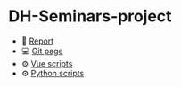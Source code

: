 # DH-Seminars-project
- :book: [Report](https://github.com/FrancescoDiCursi/DH-Seminars-project/blob/main/report/DH_Seminars_Project.pdf)
- :computer: [Git page](https://francescodicursi.github.io/DH-Seminars-project/)
- :gear: [Vue scripts](https://github.com/FrancescoDiCursi/DH-Seminars-project/tree/main/dev%20folder)
- :gear: [Python scripts](https://github.com/FrancescoDiCursi/DH-Seminars-project/tree/main/Python%20scripts)
